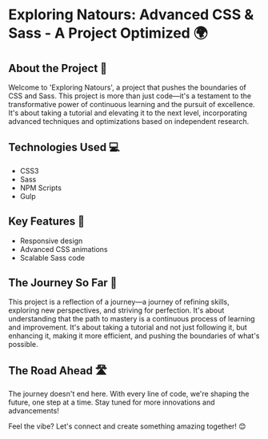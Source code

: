 # Exploring Natours: Advanced CSS & Sass - A Project Optimized 🌍

## About the Project 🚀

Welcome to 'Exploring Natours', a project that pushes the boundaries of CSS and Sass. This project is more than just code—it's a testament to the transformative power of continuous learning and the pursuit of excellence. It's about taking a tutorial and elevating it to the next level, incorporating advanced techniques and optimizations based on independent research.

## Technologies Used 💻

- CSS3
- Sass
- NPM Scripts
- Gulp

## Key Features 🌟

- Responsive design
- Advanced CSS animations
- Scalable Sass code

## The Journey So Far 🧭

This project is a reflection of a journey—a journey of refining skills, exploring new perspectives, and striving for perfection. It's about understanding that the path to mastery is a continuous process of learning and improvement. It's about taking a tutorial and not just following it, but enhancing it, making it more efficient, and pushing the boundaries of what's possible.

## The Road Ahead 🛣️

The journey doesn't end here. With every line of code, we're shaping the future, one step at a time. Stay tuned for more innovations and advancements!

Feel the vibe? Let's connect and create something amazing together! 😊
